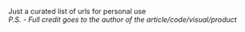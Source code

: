 Just a curated list of urls for personal use  
_P.S. - Full credit goes to the author of the article/code/visual/product_
